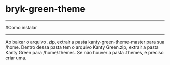 # bryk-green-theme
_____
#Como instalar
_____
Ao baixar o arquivo .zip, extrair a pasta kanty-green-theme-master para sua /home. Dentro dessa pasta tem o arquivo Kanty Green.zip, extrair a pasta Kanty Green para /home/.themes. Se não houver a pasta .themes, é preciso criar uma.
